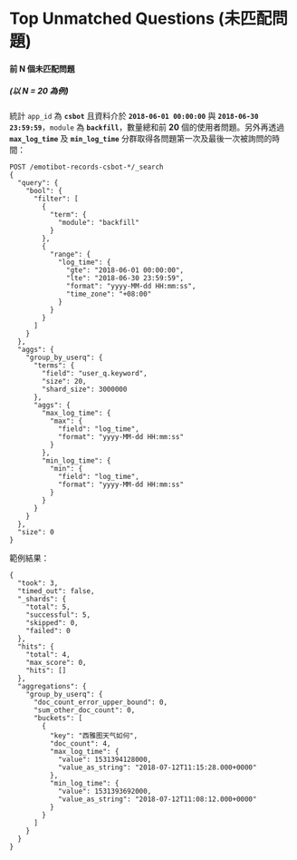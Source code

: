 # Top Unmatched Questions (未匹配問題)

#### 前 N 個未匹配問題
##### (以 N = 20 為例)

統計 `app_id` 為 **`csbot`** 且資料介於 **`2018-06-01 00:00:00`** 與 **`2018-06-30 23:59:59`**，`module` 為 **`backfill`**，數量總和前 **20** 個的使用者問題。另外再透過 **`max_log_time`** 及 **`min_log_time`** 分群取得各問題第一次及最後一次被詢問的時間：

```
POST /emotibot-records-csbot-*/_search
{
  "query": {
    "bool": {
      "filter": [
        {
          "term": {
            "module": "backfill"
          }
        },
        {
          "range": {
            "log_time": {
              "gte": "2018-06-01 00:00:00",
              "lte": "2018-06-30 23:59:59",
              "format": "yyyy-MM-dd HH:mm:ss",
              "time_zone": "+08:00"
            }
          }
        }
      ]
    }
  },
  "aggs": {
    "group_by_userq": {
      "terms": {
        "field": "user_q.keyword",
        "size": 20,
        "shard_size": 3000000
      },
      "aggs": {
        "max_log_time": {
          "max": {
            "field": "log_time",
            "format": "yyyy-MM-dd HH:mm:ss"
          }
        },
        "min_log_time": {
          "min": {
            "field": "log_time",
            "format": "yyyy-MM-dd HH:mm:ss"
          }
        }
      }
    }
  },
  "size": 0
}
```

範例結果：

```
{
  "took": 3,
  "timed_out": false,
  "_shards": {
    "total": 5,
    "successful": 5,
    "skipped": 0,
    "failed": 0
  },
  "hits": {
    "total": 4,
    "max_score": 0,
    "hits": []
  },
  "aggregations": {
    "group_by_userq": {
      "doc_count_error_upper_bound": 0,
      "sum_other_doc_count": 0,
      "buckets": [
        {
          "key": "西雅图天气如何",
          "doc_count": 4,
          "max_log_time": {
            "value": 1531394128000,
            "value_as_string": "2018-07-12T11:15:28.000+0000"
          },
          "min_log_time": {
            "value": 1531393692000,
            "value_as_string": "2018-07-12T11:08:12.000+0000"
          }
        }
      ]
    }
  }
}
```
